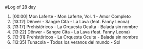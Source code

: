 #Log of 28 day

1. [00:00] Mon Laferte - Mon Laferte, Vol. 1 - Amor Completo
1. [13:12] Dënver - Sangre Cita - La Lava (feat. Fanny Leona)
1. [13:17] Prehistöricos - La Orquesta Oculta - Balada sin nombre
1. [13:22] Dënver - Sangre Cita - La Lava (feat. Fanny Leona)
1. [13:31] Prehistöricos - La Orquesta Oculta - Balada sin nombre
1. [13:35] Tunacola - Todos los veranos del mundo - Sol
